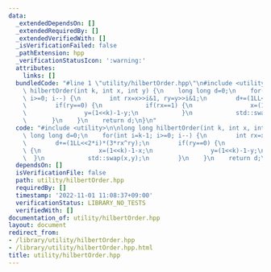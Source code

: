 ```yaml
---
data:
  _extendedDependsOn: []
  _extendedRequiredBy: []
  _extendedVerifiedWith: []
  _isVerificationFailed: false
  _pathExtension: hpp
  _verificationStatusIcon: ':warning:'
  attributes:
    links: []
  bundledCode: "#line 1 \"utility/hilbertOrder.hpp\"\n#include <utility>\n\nlong long\
    \ hilbertOrder(int k, int x, int y) {\n    long long d=0;\n    for(int i=k-1;\
    \ i>=0; i--) {\n        int rx=x>>i&1, ry=y>>i&1;\n        d+=(1LL<<2*i)*(3*rx^ry);\n\
    \        if(ry==0) {\n            if(rx==1) {\n                x=(1<<k)-1-x;\n\
    \                y=(1<<k)-1-y;\n            }\n            std::swap(x,y);\n \
    \       }\n    }\n    return d;\n}\n"
  code: "#include <utility>\n\nlong long hilbertOrder(int k, int x, int y) {\n   \
    \ long long d=0;\n    for(int i=k-1; i>=0; i--) {\n        int rx=x>>i&1, ry=y>>i&1;\n\
    \        d+=(1LL<<2*i)*(3*rx^ry);\n        if(ry==0) {\n            if(rx==1)\
    \ {\n                x=(1<<k)-1-x;\n                y=(1<<k)-1-y;\n          \
    \  }\n            std::swap(x,y);\n        }\n    }\n    return d;\n}\n"
  dependsOn: []
  isVerificationFile: false
  path: utility/hilbertOrder.hpp
  requiredBy: []
  timestamp: '2022-11-01 11:08:37+09:00'
  verificationStatus: LIBRARY_NO_TESTS
  verifiedWith: []
documentation_of: utility/hilbertOrder.hpp
layout: document
redirect_from:
- /library/utility/hilbertOrder.hpp
- /library/utility/hilbertOrder.hpp.html
title: utility/hilbertOrder.hpp
---
```


